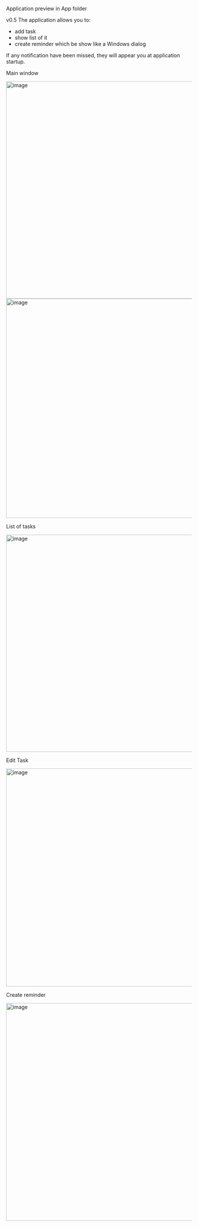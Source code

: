 Application preview in App folder

v0.5
The application allows you to: 
- add task
- show list of it
- create reminder which be show like a Windows dialog

If any notification have been missed, they will appear you at application startup.


Main window

<img width="589" alt="image" src="https://github.com/Maniek13/ToDoReminder/assets/47826375/57ebb832-7c0f-4c42-9764-71a942ea977d">

<img width="595" alt="image" src="https://github.com/Maniek13/ToDoReminder/assets/47826375/967369a8-b682-4958-ab46-b628108a25e0">

List of tasks

<img width="589" alt="image" src="https://github.com/Maniek13/ToDoReminder/assets/47826375/a8260bd1-684f-41ba-be0c-f0ad5d901a97">

Edit Task

<img width="591" alt="image" src="https://github.com/Maniek13/ToDoReminder/assets/47826375/a1f05b8a-ec79-40da-9bc2-6b2e17d421c6">

Create reminder

<img width="590" alt="image" src="https://github.com/Maniek13/ToDoReminder/assets/47826375/e694102c-3d5b-49c9-8b67-0adf301b0d37">

